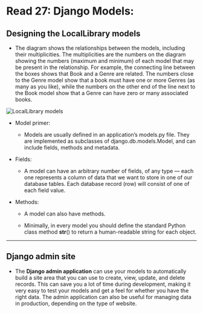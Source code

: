 # Read 27: Django Models:

## Designing the LocalLibrary models

* The diagram shows the relationships between the models, including their multiplicities. The multiplicities are the numbers on the diagram showing the numbers (maximum and minimum) of each model that may be present in the relationship. For example, the connecting line between the boxes shows that Book and a Genre are related. The numbers close to the Genre model show that a book must have one or more Genres (as many as you like), while the numbers on the other end of the line next to the Book model show that a Genre can have zero or many associated books.

![LocalLibrary models](https://developer.mozilla.org/en-US/docs/Learn/Server-side/Django/Models/local_library_model_uml.svg)

* Model primer:

  * Models are usually defined in an application’s models.py file. They are implemented as subclasses of django.db.models.Model, and can include fields, methods and metadata.

* Fields:

  * A model can have an arbitrary number of fields, of any type — each one represents a column of data that we want to store in one of our database tables. Each database record (row) will consist of one of each field value.

* Methods:

  * A model can also have methods.

  * Minimally, in every model you should define the standard Python class method **str**() to return a human-readable string for each object.

----------------------------

## Django admin site

* The **Django admin application** can use your models to automatically build a site area that you can use to create, view, update, and delete records. This can save you a lot of time during development, making it very easy to test your models and get a feel for whether you have the right data. The admin application can also be useful for managing data in production, depending on the type of website.
